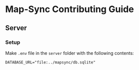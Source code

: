 # Map-Sync Contributing Guide

## Server

### Setup

Make `.env` file in the `server` folder with the following contents:

```env
DATABASE_URL="file:../mapsync/db.sqlite"
```
